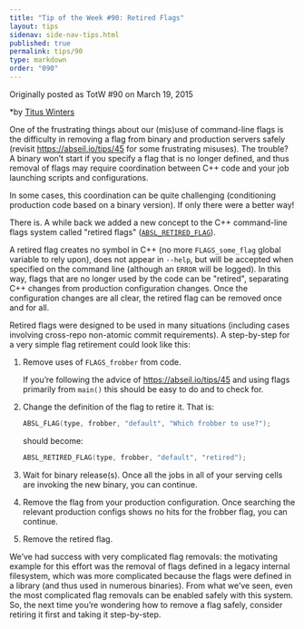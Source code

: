 ```yaml
---
title: "Tip of the Week #90: Retired Flags"
layout: tips
sidenav: side-nav-tips.html
published: true
permalink: tips/90
type: markdown
order: "090"
---
```


Originally posted as TotW #90 on March 19, 2015

*by [Titus Winters](mailto:titus@google.com)

One of the frustrating things about our (mis)use of command-line flags
is the difficulty in removing a flag from binary and production
servers safely (revisit https://abseil.io/tips/45 for some frustrating
misuses). The trouble? A binary won’t start if you specify a flag that is
no longer defined, and thus removal of flags may require coordination
between C++ code and your job launching scripts and configurations.

In some cases, this coordination can be quite challenging (conditioning
production code based on a binary version). If only there were a better way!

There is. A while back we added a new concept to the C++ command-line flags
system called "retired flags" ([`ABSL_RETIRED_FLAG`][1]).

A retired flag creates no symbol in C++ (no more `FLAGS_some_flag` global
variable to rely upon), does not appear in `--help`, but will be accepted when
specified on the command line (although an `ERROR` will be logged). In this way,
flags that are no longer used by the code can be "retired", separating C++
changes from production configuration changes. Once the configuration changes
are all clear, the retired flag can be removed once and for all.

Retired flags were designed to be used in many situations (including cases
involving cross-repo non-atomic commit requirements). A step-by-step
for a very simple flag retirement could look like this:

1.  Remove uses of `FLAGS_frobber` from code.

    If you’re following the advice of https://abseil.io/tips/45 and using
    flags primarily from `main()` this should be easy to do and to check
    for.

2.  Change the definition of the flag to retire it. That is:

    ```c++
    ABSL_FLAG(type, frobber, "default", "Which frobber to use?");
    ```

    should become:

    ```c++
    ABSL_RETIRED_FLAG(type, frobber, "default", "retired");
    ```

3.  Wait for binary release(s). Once all the jobs in all of your serving cells
    are invoking the new binary, you can continue.

4.  Remove the flag from your production configuration. Once searching the
    relevant production configs shows no hits for the frobber flag, you can
    continue.

5.  Remove the retired flag.

We’ve had success with very complicated flag removals: the motivating example
for this effort was the removal of flags defined in a legacy internal
filesystem, which was more complicated because the flags were defined in a
library (and thus used in numerous binaries). From what we’ve seen, even the
most complicated flag removals can be enabled safely with this system. So,
the next time you’re wondering how to remove a flag safely, consider retiring
it first and taking it step-by-step.

[1]: https://github.com/abseil/abseil-cpp/blob/master/absl/flags/flag.h#L255